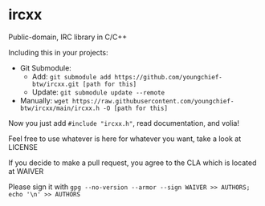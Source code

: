 # ircxx

Public-domain, IRC library in C/C++

Including this in your projects:                                            
                                                                              
- Git Submodule:                                                            
    - Add: `git submodule add https://github.com/youngchief-btw/ircxx.git [path for this]`
    - Update: `git submodule update --remote`
- Manually: `wget https://raw.githubusercontent.com/youngchief-btw/ircxx/main/ircxx.h -O [path for this]`
                                                                              
Now you just add `#include "ircxx.h"`, read documentation, and volia!

Feel free to use whatever is here for whatever you want, take a look at LICENSE

If you decide to make a pull request, you agree to the CLA which is located at WAIVER

Please sign it with `gpg --no-version --armor --sign WAIVER >> AUTHORS; echo '\n' >> AUTHORS`
